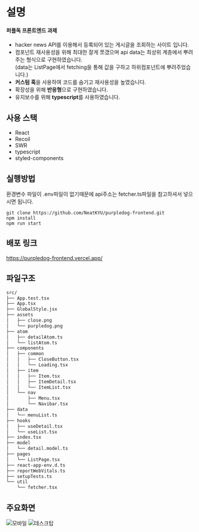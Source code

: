 # 설명
#### 퍼플독 프론트엔드 과제
- hacker news API를 이용해서 등록되어 있는 게시글을 조회하는 사이트 입니다.
- 컴포넌트 재사용성을 위해 최대한 잘게 쪼갰으며 api data는 최상위 계층에서 뿌려주는 형식으로 구현하였습니다. <br/>
  (data는 ListPage에서 fetching을 통해 값을 구하고 하위컴포넌트에 뿌려주었습니다.) 
- **커스텀 훅**을 사용하여 코드를 숨기고 재사용성을 높였습니다. 
- 확장성을 위해 **반응형**으로 구현하였습니다.
- 유지보수를 위해 **typescript**를 사용하였습니다.

## 사용 스택
- React
- Recoil
- SWR
- typescript
- styled-components


## 실행방법
환경변수 파일이 .env파일이 없기때문에 api주소는 fetcher.ts파일을 참고하셔서 넣으시면 됩니다.
```
git clone https://github.com/NeatKYU/purpledog-frontend.git
npm install
npm run start
```

## 배포 링크
https://purpledog-frontend.vercel.app/

## 파일구조
```bash
src/
├── App.test.tsx
├── App.tsx
├── GlobalStyle.jsx
├── assets
│   ├── close.png
│   └── purpledog.png
├── atom
│   ├── detailAtom.ts
│   └── listAtom.ts
├── components
│   ├── common
│   │   ├── CloseButton.tsx
│   │   └── Loading.tsx
│   ├── item
│   │   ├── Item.tsx
│   │   ├── ItemDetail.tsx
│   │   └── ItemList.tsx
│   └── nav
│       ├── Menu.tsx
│       └── Navibar.tsx
├── data
│   └── menuList.ts
├── hooks
│   ├── useDetail.tsx
│   └── useList.tsx
├── index.tsx
├── model
│   └── detail.model.ts
├── pages
│   └── ListPage.tsx
├── react-app-env.d.ts
├── reportWebVitals.ts
├── setupTests.ts
└── util
    └── fetcher.tsx
```

## 주요화면
![모바일](https://user-images.githubusercontent.com/22316798/159198824-56dc5824-7753-411c-8aa5-cef0e75c3d8e.gif)
![데스크탑](https://user-images.githubusercontent.com/22316798/159198849-df6ef408-2ff6-4916-a30a-ea7a1d737e88.gif)

